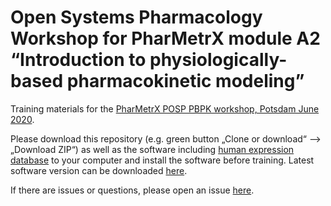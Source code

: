 # Open Systems Pharmacology Workshop for PharMetrX module A2 “Introduction to physiologically-based pharmacokinetic modeling” 
Training materials for the [PharMetrX POSP PBPK workshop, Potsdam June 2020](https://www.pharmetrx.de/training/curriculum/physiologically-based-pharmacokinetics.html). 

Please download this repository (e.g. green button „Clone or download“ –> „Download ZIP“) as well as the software including [human expression database](https://github.com/Open-Systems-Pharmacology/Suite/releases/latest) to your computer and install the software before training. Latest software version can be downloaded [here](http://setup.open-systems-pharmacology.org). 

If there are issues or questions, please open an issue [here](https://github.com/Open-Systems-Pharmacology/PharMetrX-Workshop-June-2020/issues). 
